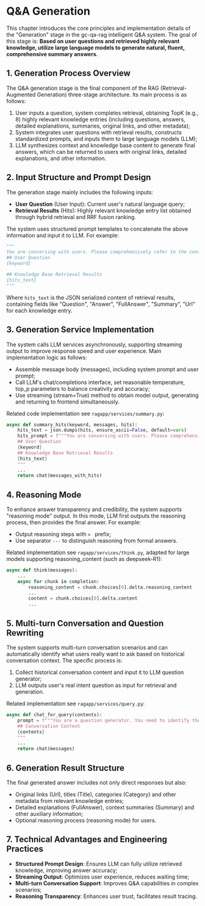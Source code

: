# Q&A Generation

This chapter introduces the core principles and implementation details of the "Generation" stage in the gc-qa-rag intelligent Q&A system. The goal of this stage is: **Based on user questions and retrieved highly relevant knowledge, utilize large language models to generate natural, fluent, comprehensive summary answers**.

## 1. Generation Process Overview

The Q&A generation stage is the final component of the RAG (Retrieval-Augmented Generation) three-stage architecture. Its main process is as follows:

1. User inputs a question, system completes retrieval, obtaining TopK (e.g., 8) highly relevant knowledge entries (including questions, answers, detailed explanations, summaries, original links, and other metadata);
2. System integrates user questions with retrieval results, constructs standardized prompts, and inputs them to large language models (LLM);
3. LLM synthesizes context and knowledge base content to generate final answers, which can be returned to users with original links, detailed explanations, and other information.

## 2. Input Structure and Prompt Design

The generation stage mainly includes the following inputs:

-   **User Question** (User Input): Current user's natural language query;
-   **Retrieval Results** (Hits): Highly relevant knowledge entry list obtained through hybrid retrieval and RRF fusion ranking.

The system uses structured prompt templates to concatenate the above information and input it to LLM. For example:

```python
"""
You are conversing with users. Please comprehensively refer to the context as well as the user questions and knowledge base retrieval results below to answer user questions. Attach document links when answering.
## User Question
{keyword}

## Knowledge Base Retrieval Results
{hits_text}
"""
```

Where `hits_text` is the JSON serialized content of retrieval results, containing fields like "Question", "Answer", "FullAnswer", "Summary", "Url" for each knowledge entry.

## 3. Generation Service Implementation

The system calls LLM services asynchronously, supporting streaming output to improve response speed and user experience. Main implementation logic as follows:

-   Assemble message body (messages), including system prompt and user prompt;
-   Call LLM's chat/completions interface, set reasonable temperature, top_p parameters to balance creativity and accuracy;
-   Use streaming (stream=True) method to obtain model output, generating and returning to frontend simultaneously.

Related code implementation see `ragapp/services/summary.py`:

```python
async def summary_hits(keyword, messages, hits):
    hits_text = json.dumps(hits, ensure_ascii=False, default=vars)
    hits_prompt = f"""You are conversing with users. Please comprehensively refer to the context as well as the user questions and knowledge base retrieval results below to answer user questions. Attach document links when answering.
    ## User Question
    {keyword}
    ## Knowledge Base Retrieval Results
    {hits_text}
    """
    ...
    return chat(messages_with_hits)
```

## 4. Reasoning Mode

To enhance answer transparency and credibility, the system supports "reasoning mode" output. In this mode, LLM first outputs the reasoning process, then provides the final answer. For example:

-   Output reasoning steps with `> ` prefix;
-   Use separator `---` to distinguish reasoning from formal answers.

Related implementation see `ragapp/services/think.py`, adapted for large models supporting reasoning_content (such as deepseek-R1):

```python
async def think(messages):
    ...
    async for chunk in completion:
        reasoning_content = chunk.choices[0].delta.reasoning_content
        ...
        content = chunk.choices[0].delta.content
        ...
```

## 5. Multi-turn Conversation and Question Rewriting

The system supports multi-turn conversation scenarios and can automatically identify what users really want to ask based on historical conversation context. The specific process is:

1. Collect historical conversation content and input it to LLM question generator;
2. LLM outputs user's real intent question as input for retrieval and generation.

Related implementation see `ragapp/services/query.py`:

```python
async def chat_for_query(contents):
    prompt = f"""You are a question generator. You need to identify the question users want to query from the following conversation and directly output that text, which will be used to retrieve relevant knowledge in the knowledge base.
    ## Conversation Content
    {contents}
    """
    ...
    return chat(messages)
```

## 6. Generation Result Structure

The final generated answer includes not only direct responses but also:

-   Original links (Url), titles (Title), categories (Category) and other metadata from relevant knowledge entries;
-   Detailed explanations (FullAnswer), context summaries (Summary) and other auxiliary information;
-   Optional reasoning process (reasoning mode) for users.

## 7. Technical Advantages and Engineering Practices

-   **Structured Prompt Design**: Ensures LLM can fully utilize retrieved knowledge, improving answer accuracy;
-   **Streaming Output**: Optimizes user experience, reduces waiting time;
-   **Multi-turn Conversation Support**: Improves Q&A capabilities in complex scenarios;
-   **Reasoning Transparency**: Enhances user trust, facilitates result tracing.
